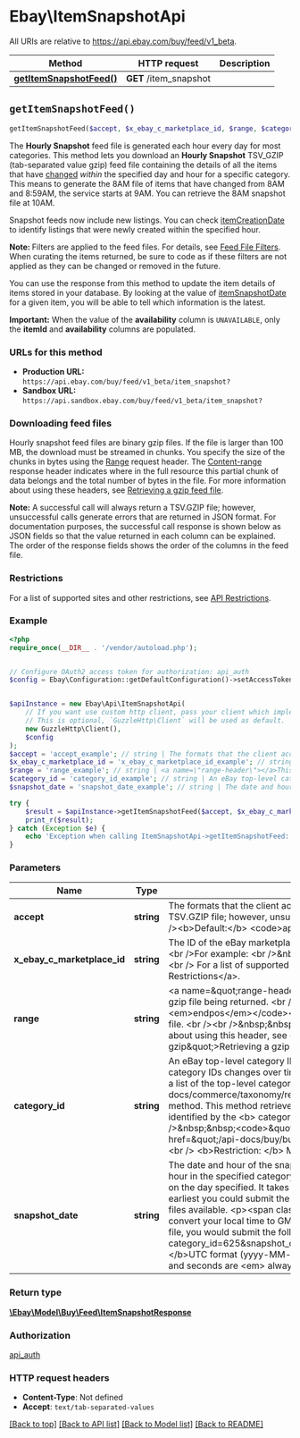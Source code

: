 # Ebay\ItemSnapshotApi

All URIs are relative to https://api.ebay.com/buy/feed/v1_beta.

Method | HTTP request | Description
------------- | ------------- | -------------
[**getItemSnapshotFeed()**](ItemSnapshotApi.md#getItemSnapshotFeed) | **GET** /item_snapshot | 


## `getItemSnapshotFeed()`

```php
getItemSnapshotFeed($accept, $x_ebay_c_marketplace_id, $range, $category_id, $snapshot_date): \Ebay\Model\Buy\Feed\ItemSnapshotResponse
```



<p>The <b> Hourly Snapshot</b> feed file is generated each hour every day for most categories. This method lets you download an <b> Hourly Snapshot</b> TSV_GZIP (tab-separated value gzip) feed file containing the details of all the items that have <a href=\"/api-docs/buy/static/api-feed.html#changed-items\">changed</a> <i> within</i> the specified day and hour for a specific category.  This means to generate the 8AM file of items that have changed from 8AM and 8:59AM, the service starts at 9AM. You can retrieve the 8AM snapshot file at 10AM.</p>    <p>Snapshot feeds now include new listings. You can check <a href=\"/api-docs/buy/feed/resources/item_snapshot/methods/getItemSnapshotFeed#response.items.itemCreationDate\">itemCreationDate</a> to identify listings that were newly created within the specified hour.</p>     <p><span class=\"tablenote\"><b>Note: </b>  Filters are applied to the feed files. For details, see <a href=\"/api-docs/buy/static/api-feed.html#feed-filters\">Feed File Filters</a>.  When curating the items returned, be sure to code as if these filters are not applied as they can be changed or removed in the future.</span></p>                  <p>You can use the response from this method to update the item details of items stored in your database. By looking at the value of <a href=\"/api-docs/buy/feed/resources/item_snapshot/methods/getItemSnapshotFeed#response.items.itemSnapshotDate\">itemSnapshotDate</a> for a given item, you will be able to tell which information is the latest.</p>   <p><span class=\"tablenote\"><span style=\"color:#FF0000\"> <b> Important:</b> </span> When the value of the <b> availability</b> column is <code>UNAVAILABLE</code>, only the <b>itemId</b> and <b> availability</b> columns are populated. </span>  </p>                    <h3><b>URLs for this method</b></h3>          <p><ul>           <li><b> Production URL: </b> <code>https://api.ebay.com/buy/feed/v1_beta/item_snapshot?</code></li>           <li><b> Sandbox URL:  </b><code>https://api.sandbox.ebay.com/buy/feed/v1_beta/item_snapshot?</code></li>          </ul>   </p>                                 <h3><b>Downloading feed files </b></h3>                         <p>Hourly snapshot feed files are binary gzip files. If the file is larger than 100 MB, the download must be streamed in chunks. You specify the size of the chunks in bytes using the <a href=\"#range-header\">Range</a> request header. The <a href=\"#content-range\">Content-range</a> response header indicates where in the full resource this partial chunk of data belongs and the total number of bytes in the file.       For more information about using these headers, see <a href=\"/api-docs/buy/static/api-feed.html#retrv-gzip\">Retrieving a gzip feed file</a>.  </p>                                <p><span class=\"tablenote\">  <b> Note:</b> A successful call will always return a TSV.GZIP file; however, unsuccessful calls generate errors that are returned in JSON format. For documentation purposes, the successful call response is shown below as JSON fields so that the value returned in each column can be explained. The order of the response fields shows the order of the columns in the feed file.</span></p>                               <h3><b>Restrictions </b></h3>            <p>For a list of supported sites and other restrictions, see <a href=\"/api-docs/buy/feed/overview.html#API\">API Restrictions</a>.</p>

### Example

```php
<?php
require_once(__DIR__ . '/vendor/autoload.php');


// Configure OAuth2 access token for authorization: api_auth
$config = Ebay\Configuration::getDefaultConfiguration()->setAccessToken('YOUR_ACCESS_TOKEN');


$apiInstance = new Ebay\Api\ItemSnapshotApi(
    // If you want use custom http client, pass your client which implements `GuzzleHttp\ClientInterface`.
    // This is optional, `GuzzleHttp\Client` will be used as default.
    new GuzzleHttp\Client(),
    $config
);
$accept = 'accept_example'; // string | The formats that the client accepts for the response.<br /><br />A successful call will always return a TSV.GZIP file; however, unsuccessful calls generate error codes that are returned in JSON format.<br /><br /><b>Default:</b> <code>application/json,text/tab-separated-values</code>
$x_ebay_c_marketplace_id = 'x_ebay_c_marketplace_id_example'; // string | The ID of the eBay marketplace where the item is hosted. <b>Note: </b> This value is case sensitive.<br /><br />For example: <br />&nbsp;&nbsp;<code>X-EBAY-C-MARKETPLACE-ID = EBAY_US</code>  <br /><br /> For a list of supported sites see, <a href=\"/api-docs/buy/feed/overview.html#API\">API Restrictions</a>.
$range = 'range_example'; // string | <a name=\"range-header\"></a>This header specifies the range in bytes of the chunks of the gzip file being returned. <br /><br /><b> Format:</b> <code>bytes=<em>startpos</em>-<em>endpos</em></code><br /><br />  For example, the following retrieves the first 10 MBs of the feed file. <br /><br />&nbsp;&nbsp;<code>Range bytes=0-10485760</code> <br /><br />For more information about using this header, see <a href=\"/api-docs/buy/static/api-feed.html#retrv-gzip\">Retrieving a gzip feed file</a>. <br /><br /><b>Maximum:</b> 100 MB (10MB in the Sandbox)
$category_id = 'category_id_example'; // string | An eBay top-level category ID  of the items to be returned in the feed file. <br /> <br />The list of eBay category IDs changes over time and category IDs are not the same across all the eBay marketplaces. To get a list of the top-level categories for a marketplace, you can use the Taxonomy API <a href=\"/api-docs/commerce/taxonomy/resources/category_tree/methods/getCategoryTree\">getCategoryTree</a> method. This method retrieves the complete category tree for the marketplace. The top-level categories are identified by the <b> categoryTreeNodeLevel </b> field. <br /><br /><b>For example: </b><br />&nbsp;&nbsp;<code>\"categoryTreeNodeLevel\": 1</code> <br /><br />For details see <a href=\"/api-docs/buy/buy-categories.html\">Get Categories for Buy APIs</a>. </li>  </ul> <br /><br />   <b>Restriction: </b> Must be a top-level category </b>
$snapshot_date = 'snapshot_date_example'; // string | The date and hour of the snapshot feed file you want. Each file contains the items that changed within the hour in the specified category. So, the 9AM file contains the items that changed between 9AM and 9:59AM on the day specified.  It takes 2 hours to generate a snapshot file, which means to get the file for 9AM the earliest you could submit the call is at 11AM.<br /><br />There are 7 days of <b> Hourly Snapshot</b> feed files available.      <p><span class=\"tablenote\"><b>Note: </b> The Feed API uses GMT, so you must convert your local time to GMT. For example, if you lived in California and wanted the September 15th 7pm file, you would submit the following call: <br /> <br /><code>item_snapshot?category_id=625&snapshot_date=2017-09-16T02:00:00.000Z</code> </span></p>  <b>Format: </b>UTC format (yyyy-MM-ddThh:00:00.000Z) <br /><br />Files are generated on the hour, so minutes and seconds are <em> always</em> zeros.

try {
    $result = $apiInstance->getItemSnapshotFeed($accept, $x_ebay_c_marketplace_id, $range, $category_id, $snapshot_date);
    print_r($result);
} catch (Exception $e) {
    echo 'Exception when calling ItemSnapshotApi->getItemSnapshotFeed: ', $e->getMessage(), PHP_EOL;
}
```

### Parameters

Name | Type | Description  | Notes
------------- | ------------- | ------------- | -------------
 **accept** | **string**| The formats that the client accepts for the response.&lt;br /&gt;&lt;br /&gt;A successful call will always return a TSV.GZIP file; however, unsuccessful calls generate error codes that are returned in JSON format.&lt;br /&gt;&lt;br /&gt;&lt;b&gt;Default:&lt;/b&gt; &lt;code&gt;application/json,text/tab-separated-values&lt;/code&gt; |
 **x_ebay_c_marketplace_id** | **string**| The ID of the eBay marketplace where the item is hosted. &lt;b&gt;Note: &lt;/b&gt; This value is case sensitive.&lt;br /&gt;&lt;br /&gt;For example: &lt;br /&gt;&amp;nbsp;&amp;nbsp;&lt;code&gt;X-EBAY-C-MARKETPLACE-ID &#x3D; EBAY_US&lt;/code&gt;  &lt;br /&gt;&lt;br /&gt; For a list of supported sites see, &lt;a href&#x3D;\&quot;/api-docs/buy/feed/overview.html#API\&quot;&gt;API Restrictions&lt;/a&gt;. |
 **range** | **string**| &lt;a name&#x3D;\&quot;range-header\&quot;&gt;&lt;/a&gt;This header specifies the range in bytes of the chunks of the gzip file being returned. &lt;br /&gt;&lt;br /&gt;&lt;b&gt; Format:&lt;/b&gt; &lt;code&gt;bytes&#x3D;&lt;em&gt;startpos&lt;/em&gt;-&lt;em&gt;endpos&lt;/em&gt;&lt;/code&gt;&lt;br /&gt;&lt;br /&gt;  For example, the following retrieves the first 10 MBs of the feed file. &lt;br /&gt;&lt;br /&gt;&amp;nbsp;&amp;nbsp;&lt;code&gt;Range bytes&#x3D;0-10485760&lt;/code&gt; &lt;br /&gt;&lt;br /&gt;For more information about using this header, see &lt;a href&#x3D;\&quot;/api-docs/buy/static/api-feed.html#retrv-gzip\&quot;&gt;Retrieving a gzip feed file&lt;/a&gt;. &lt;br /&gt;&lt;br /&gt;&lt;b&gt;Maximum:&lt;/b&gt; 100 MB (10MB in the Sandbox) |
 **category_id** | **string**| An eBay top-level category ID  of the items to be returned in the feed file. &lt;br /&gt; &lt;br /&gt;The list of eBay category IDs changes over time and category IDs are not the same across all the eBay marketplaces. To get a list of the top-level categories for a marketplace, you can use the Taxonomy API &lt;a href&#x3D;\&quot;/api-docs/commerce/taxonomy/resources/category_tree/methods/getCategoryTree\&quot;&gt;getCategoryTree&lt;/a&gt; method. This method retrieves the complete category tree for the marketplace. The top-level categories are identified by the &lt;b&gt; categoryTreeNodeLevel &lt;/b&gt; field. &lt;br /&gt;&lt;br /&gt;&lt;b&gt;For example: &lt;/b&gt;&lt;br /&gt;&amp;nbsp;&amp;nbsp;&lt;code&gt;\&quot;categoryTreeNodeLevel\&quot;: 1&lt;/code&gt; &lt;br /&gt;&lt;br /&gt;For details see &lt;a href&#x3D;\&quot;/api-docs/buy/buy-categories.html\&quot;&gt;Get Categories for Buy APIs&lt;/a&gt;. &lt;/li&gt;  &lt;/ul&gt; &lt;br /&gt;&lt;br /&gt;   &lt;b&gt;Restriction: &lt;/b&gt; Must be a top-level category &lt;/b&gt; |
 **snapshot_date** | **string**| The date and hour of the snapshot feed file you want. Each file contains the items that changed within the hour in the specified category. So, the 9AM file contains the items that changed between 9AM and 9:59AM on the day specified.  It takes 2 hours to generate a snapshot file, which means to get the file for 9AM the earliest you could submit the call is at 11AM.&lt;br /&gt;&lt;br /&gt;There are 7 days of &lt;b&gt; Hourly Snapshot&lt;/b&gt; feed files available.      &lt;p&gt;&lt;span class&#x3D;\&quot;tablenote\&quot;&gt;&lt;b&gt;Note: &lt;/b&gt; The Feed API uses GMT, so you must convert your local time to GMT. For example, if you lived in California and wanted the September 15th 7pm file, you would submit the following call: &lt;br /&gt; &lt;br /&gt;&lt;code&gt;item_snapshot?category_id&#x3D;625&amp;snapshot_date&#x3D;2017-09-16T02:00:00.000Z&lt;/code&gt; &lt;/span&gt;&lt;/p&gt;  &lt;b&gt;Format: &lt;/b&gt;UTC format (yyyy-MM-ddThh:00:00.000Z) &lt;br /&gt;&lt;br /&gt;Files are generated on the hour, so minutes and seconds are &lt;em&gt; always&lt;/em&gt; zeros. |

### Return type

[**\Ebay\Model\Buy\Feed\ItemSnapshotResponse**](../Model/ItemSnapshotResponse.md)

### Authorization

[api_auth](../../README.md#api_auth)

### HTTP request headers

- **Content-Type**: Not defined
- **Accept**: `text/tab-separated-values`

[[Back to top]](#) [[Back to API list]](../../README.md#endpoints)
[[Back to Model list]](../../README.md#models)
[[Back to README]](../../README.md)
